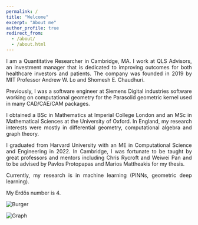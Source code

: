 ```yaml
---
permalink: /
title: "Welcome"
excerpt: "About me"
author_profile: true
redirect_from: 
  - /about/
  - /about.html
---
```


<p style="text-align:justify"> I am a Quantitative Researcher in Cambridge, MA. I work at QLS Advisors, an investment manager that is dedicated to improving outcomes for both healthcare investors and patients. The company was founded in 2019 by MIT Professor Andrew W. Lo and Shomesh E. Chaudhuri. </p>

<p style="text-align:justify"> Previously, I was a software engineer at Siemens Digital industries software working on computational geometry for the Parasolid geometric kernel used in many CAD/CAE/CAM packages.</p>

<p style="text-align:justify"> I obtained a BSc in Mathematics at Imperial College London and an MSc in Mathematical Sciences at the University of Oxford. In England, my research interests were mostly in differential geometry, computational algebra and graph theory.</p>

<p style="text-align:justify"> I graduated from Harvard University with an ME in Computational Science and Engineering in 2022. In Cambridge, I was fortunate to be taught by great professors and mentors including Chris Rycroft and Weiwei Pan and to be advised by Pavlos Protopapas and Marios Mattheakis for my thesis.</p>

<p style="text-align:justify"> Currently, my research is in machine learning (PINNs, geometric deep learning).</p>

My Erdős number is 4.

![Burger](https://raphaelpellegrin.github.io/images/Burger.png)


![Graph](https://raphaelpellegrin.github.io/images/graph.png)







